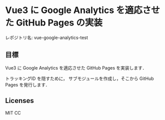 # Vue3 に Google Analytics を適応させた GitHub Pages の実装

レポジトリ名: vue-google-analytics-test

## 目標

Vue3 に Google Analytics を適応させた GitHub Pages を実装します．

トラッキングID を隠すために，
サブモジュールを作成し，そこから GitHub Pages を発行します．

## Licenses

MIT CC
